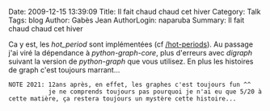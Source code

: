 Date: 2009-12-15 13:39:09
Title: Il fait chaud chaud cet hiver
Category: Talk
Tags: blog
Author: Gabès Jean
AuthorLogin: naparuba
Summary: Il fait chaud chaud cet hiver

<!-- relu -->

Ca y est, les <em>hot_period</em> sont implémentées (cf <a href="/hot-periods">/hot-periods</a>). Au passage j'ai viré la dépendance à <em>python-graph-core</em>, plus d'erreurs avec <em>digraph </em>suivant la version de <em>python-graph</em> que vous utilisez. En plus les histoires de graph c'est toujours marrant...


    NOTE 2021: 12ans après, en effet, les graphes c'est toujours fun ^^
               je ne comprends toujours pas pourquoi je n'ai eu que 5/20 à cette matière, ça restera toujours un mystère cette histoire...